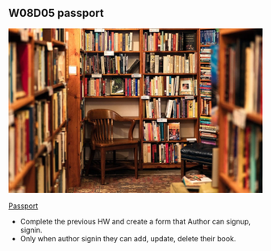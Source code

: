 ## W08D05 passport
![library](books.jpg)

[Passport](https://satr.codes/courses/0e68e4ed-33dd-4b69-8702-dbb24efda32c/session/fcbba8dc-a004-42a1-9efb-e2347f6ee618/view)

* Complete the previous HW and create a form that Author can signup, signin.
* Only when author signin they can add, update, delete their book. 